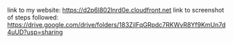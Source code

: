link to my website: https://d2p6l802lnrd0e.cloudfront.net
link to screenshot of steps followed: https://drive.google.com/drive/folders/183ZilFqGRpdc7RKWvR8Yf9KmUn7d4uUD?usp=sharing

